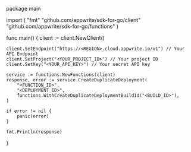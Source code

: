 package main

import (
    "fmt"
    "github.com/appwrite/sdk-for-go/client"
    "github.com/appwrite/sdk-for-go/functions"
)

func main() {
    client := client.NewClient()

    client.SetEndpoint("https://<REGION>.cloud.appwrite.io/v1") // Your API Endpoint
    client.SetProject("<YOUR_PROJECT_ID>") // Your project ID
    client.SetKey("<YOUR_API_KEY>") // Your secret API key

    service := functions.NewFunctions(client)
    response, error := service.CreateDuplicateDeployment(
        "<FUNCTION_ID>",
        "<DEPLOYMENT_ID>",
        functions.WithCreateDuplicateDeploymentBuildId("<BUILD_ID>"),
    )

    if error != nil {
        panic(error)
    }

    fmt.Println(response)
}
